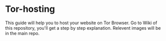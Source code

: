 # Tor-hosting
This guide will help you to host your website on Tor Browser. Go to Wiki of this repository, you'll get a step by step explanation. Relevent images will be in the main repo.
